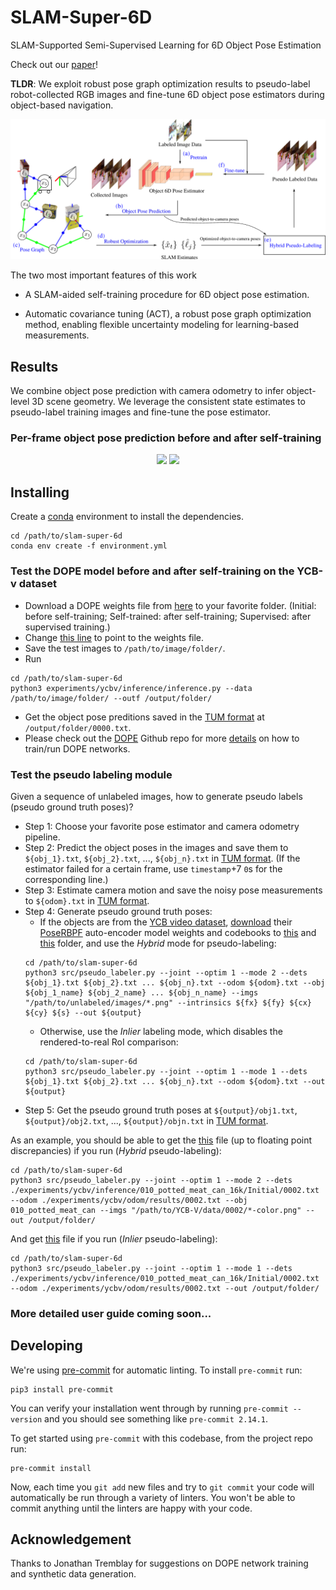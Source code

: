 # SLAM-Super-6D
SLAM-Supported Semi-Supervised Learning for 6D Object Pose Estimation

Check out our [paper](https://arxiv.org/pdf/2203.04424.pdf)!

**TLDR**: We exploit robust pose graph optimization results to pseudo-label robot-collected RGB images and fine-tune 6D object pose estimators during object-based navigation.

![Method Overview](media/figure1.png)

The two most important features of this work

- A SLAM-aided self-training procedure for 6D object pose estimation.

- Automatic covariance tuning (ACT), a robust pose graph optimization method, enabling flexible uncertainty modeling for learning-based measurements.

## Results

We combine object pose prediction with camera odometry to infer object-level 3D scene geometry.
We leverage the consistent state estimates to pseudo-label training images and fine-tune the pose estimator.

### Per-frame object pose prediction before and after self-training

<p align="middle">
    <img src="media/YCB-v-test.gif" width="400">
    <img src="media/robot-test.gif" width="400">
</p>

## Installing

Create a [conda](https://www.anaconda.com/products/individual) environment to install the dependencies.

```
cd /path/to/slam-super-6d
conda env create -f environment.yml
```

### Test the DOPE model before and after self-training on the YCB-v dataset
- Download a DOPE weights file from [here](https://drive.google.com/drive/folders/1fkMdr9Y8ls2EQTLtDmy8dULPHMEHWKKs?usp=sharing) to your favorite folder. (Initial: before self-training; Self-trained: after self-training; Supervised: after supervised training.)
- Change [this line](https://github.com/520xyxyzq/slam-super-6d/blob/645701adaf80a273c10adb863878d8f6af228f61/experiments/ycbv/inference/config_inference/config_pose.yaml#L11) to point to the weights file.
- Save the test images to `/path/to/image/folder/`.
- Run
```
cd /path/to/slam-super-6d
python3 experiments/ycbv/inference/inference.py --data /path/to/image/folder/ --outf /output/folder/
```
- Get the object pose preditions saved in the [TUM format](https://vision.in.tum.de/data/datasets/rgbd-dataset/file_formats) at `/output/folder/0000.txt`.
- Please check out the [DOPE](https://github.com/NVlabs/Deep_Object_Pose) Github repo for more [details](https://github.com/NVlabs/Deep_Object_Pose/tree/master/scripts/train2) on how to train/run DOPE networks.

### Test the pseudo labeling module
Given a sequence of unlabeled images, how to generate pseudo labels (pseudo ground truth poses)?
- Step 1: Choose your favorite pose estimator and camera odometry pipeline.
- Step 2: Predict the object poses in the images and save them to `${obj_1}.txt`, `${obj_2}.txt`, ..., `${obj_n}.txt` in [TUM format](https://vision.in.tum.de/data/datasets/rgbd-dataset/file_formats). (If the estimator failed for a certain frame, use `timestamp`+7 `0`s for the corresponding line.)
- Step 3: Estimate camera motion and save the noisy pose measurements to `${odom}.txt` in [TUM format](https://vision.in.tum.de/data/datasets/rgbd-dataset/file_formats).
- Step 4: Generate pseudo ground truth poses:
    - If the objects are from the [YCB video dataset](https://rse-lab.cs.washington.edu/projects/posecnn/), [download](https://drive.google.com/file/d/1LGH1N1F8BRDkym75Du02R6qvDat7_40T/view?usp=sharing) their [PoseRBPF](https://github.com/NVlabs/PoseRBPF) auto-encoder model weights and codebooks to [this](src/checkpoints/) and [this](src/codebooks/) folder, and use the _Hybrid_ mode for pseudo-labeling:
    ```
    cd /path/to/slam-super-6d
    python3 src/pseudo_labeler.py --joint --optim 1 --mode 2 --dets ${obj_1}.txt ${obj_2}.txt ... ${obj_n}.txt --odom ${odom}.txt --obj ${obj_1_name} ${obj_2_name} ... ${obj_n_name} --imgs "/path/to/unlabeled/images/*.png" --intrinsics ${fx} ${fy} ${cx} ${cy} ${s} --out ${output}
    ```
    - Otherwise, use the _Inlier_ labeling mode, which disables the rendered-to-real RoI comparison:
    ```
    cd /path/to/slam-super-6d
    python3 src/pseudo_labeler.py --joint --optim 1 --mode 1 --dets ${obj_1}.txt ${obj_2}.txt ... ${obj_n}.txt --odom ${odom}.txt --out ${output}
    ```
- Step 5: Get the pseudo ground truth poses at `${output}/obj1.txt`, `${output}/obj2.txt`, ..., `${output}/objn.txt` in [TUM format](https://vision.in.tum.de/data/datasets/rgbd-dataset/file_formats).

As an example, you should be able to get the [this](experiments/ycbv/pseudo_labels/010_potted_meat_can_16k/Hybrid_1/0002_obj0.txt) file (up to floating point discrepancies) if you run (_Hybrid_ pseudo-labeling):
```
cd /path/to/slam-super-6d
python3 src/pseudo_labeler.py --joint --optim 1 --mode 2 --dets ./experiments/ycbv/inference/010_potted_meat_can_16k/Initial/0002.txt --odom ./experiments/ycbv/odom/results/0002.txt --obj 010_potted_meat_can --imgs "/path/to/YCB-V/data/0002/*-color.png" --out /output/folder/
```

And get [this](experiments/ycbv/pseudo_labels/010_potted_meat_can_16k/Inlier_1/0002_obj0.txt) file if you run (_Inlier_ pseudo-labeling):
```
cd /path/to/slam-super-6d
python3 src/pseudo_labeler.py --joint --optim 1 --mode 1 --dets ./experiments/ycbv/inference/010_potted_meat_can_16k/Initial/0002.txt --odom ./experiments/ycbv/odom/results/0002.txt --out /output/folder/
```


### More detailed user guide coming soon...

## Developing

We're using [pre-commit](https://pre-commit.com/) for automatic linting. To install `pre-commit` run:
```
pip3 install pre-commit
```
You can verify your installation went through by running `pre-commit --version` and you should see something like `pre-commit 2.14.1`.

To get started using `pre-commit` with this codebase, from the project repo run:
```
pre-commit install
```
Now, each time you `git add` new files and try to `git commit` your code will automatically be run through a variety of linters. You won't be able to commit anything until the linters are happy with your code.

## Acknowledgement

Thanks to Jonathan Tremblay for suggestions on DOPE network training and synthetic data generation.
